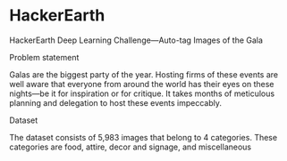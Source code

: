 # HackerEarth
HackerEarth Deep Learning Challenge—Auto-tag Images of the Gala

Problem statement

Galas are the biggest party of the year. Hosting firms of these events are well aware that everyone from around the world has their eyes on these nights—be it for inspiration or for critique. It takes months of meticulous planning and delegation to host these events impeccably.

Dataset

The dataset consists of 5,983 images that belong to 4 categories. These categories are food, attire, decor and signage, and miscellaneous
